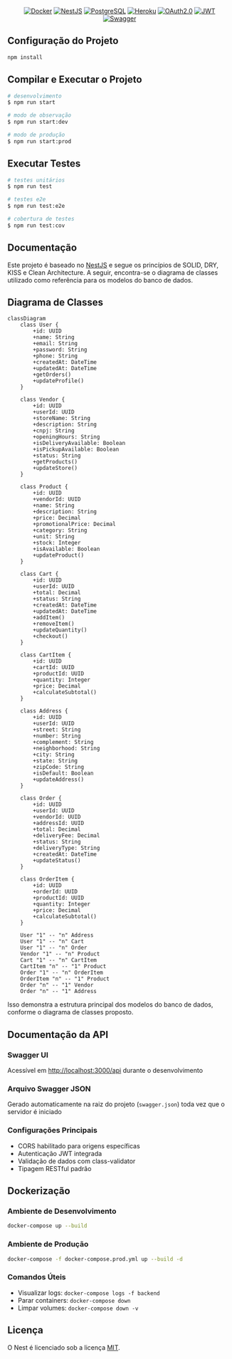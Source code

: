<p align="center">
  <a href="#"><img src="https://img.shields.io/badge/Docker-Running-blue" alt="Docker" /></a>
  <a href="#"><img src="https://img.shields.io/badge/NestJS-Framework-red" alt="NestJS" /></a>
  <a href="#"><img src="https://img.shields.io/badge/PostgreSQL-Database-blue" alt="PostgreSQL" /></a>
  <a href="#"><img src="https://img.shields.io/badge/Heroku-Deploy-green" alt="Heroku" /></a>
  <a href="#"><img src="https://img.shields.io/badge/OAuth2.0-Secure-orange" alt="OAuth2.0" /></a>
  <a href="#"><img src="https://img.shields.io/badge/JWT-Auth-yellow" alt="JWT" /></a>
  <a href="#"><img src="https://img.shields.io/badge/Swagger-Documentation-%23Clojure?logo=swagger&logoColor=white" alt="Swagger" /></a>
</p>

## Configuração do Projeto

```bash
npm install
```

## Compilar e Executar o Projeto

```bash
# desenvolvimento
$ npm run start

# modo de observação
$ npm run start:dev

# modo de produção
$ npm run start:prod
```

## Executar Testes

```bash
# testes unitários
$ npm run test

# testes e2e
$ npm run test:e2e

# cobertura de testes
$ npm run test:cov
```

## Documentação

Este projeto é baseado no [NestJS](https://docs.nestjs.com/) e segue os princípios de SOLID, DRY, KISS e Clean Architecture. A seguir, encontra-se o diagrama de classes utilizado como referência para os modelos do banco de dados.

## Diagrama de Classes

```mermaid
classDiagram
    class User {
        +id: UUID
        +name: String
        +email: String
        +password: String
        +phone: String
        +createdAt: DateTime
        +updatedAt: DateTime
        +getOrders()
        +updateProfile()
    }

    class Vendor {
        +id: UUID
        +userId: UUID
        +storeName: String
        +description: String
        +cnpj: String
        +openingHours: String
        +isDeliveryAvailable: Boolean
        +isPickupAvailable: Boolean
        +status: String
        +getProducts()
        +updateStore()
    }

    class Product {
        +id: UUID
        +vendorId: UUID
        +name: String
        +description: String
        +price: Decimal
        +promotionalPrice: Decimal
        +category: String
        +unit: String
        +stock: Integer
        +isAvailable: Boolean
        +updateProduct()
    }

    class Cart {
        +id: UUID
        +userId: UUID
        +total: Decimal
        +status: String
        +createdAt: DateTime
        +updatedAt: DateTime
        +addItem()
        +removeItem()
        +updateQuantity()
        +checkout()
    }

    class CartItem {
        +id: UUID
        +cartId: UUID
        +productId: UUID
        +quantity: Integer
        +price: Decimal
        +calculateSubtotal()
    }

    class Address {
        +id: UUID
        +userId: UUID
        +street: String
        +number: String
        +complement: String
        +neighborhood: String
        +city: String
        +state: String
        +zipCode: String
        +isDefault: Boolean
        +updateAddress()
    }

    class Order {
        +id: UUID
        +userId: UUID
        +vendorId: UUID
        +addressId: UUID
        +total: Decimal
        +deliveryFee: Decimal
        +status: String
        +deliveryType: String
        +createdAt: DateTime
        +updateStatus()
    }

    class OrderItem {
        +id: UUID
        +orderId: UUID
        +productId: UUID
        +quantity: Integer
        +price: Decimal
        +calculateSubtotal()
    }

    User "1" -- "n" Address
    User "1" -- "n" Cart
    User "1" -- "n" Order
    Vendor "1" -- "n" Product
    Cart "1" -- "n" CartItem
    CartItem "n" -- "1" Product
    Order "1" -- "n" OrderItem
    OrderItem "n" -- "1" Product
    Order "n" -- "1" Vendor
    Order "n" -- "1" Address
```

Isso demonstra a estrutura principal dos modelos do banco de dados, conforme o diagrama de classes proposto.

## Documentação da API

### Swagger UI

Acessível em [http://localhost:3000/api](http://localhost:3000/api) durante o desenvolvimento

### Arquivo Swagger JSON

Gerado automaticamente na raiz do projeto (`swagger.json`) toda vez que o servidor é iniciado

### Configurações Principais

- CORS habilitado para origens específicas
- Autenticação JWT integrada
- Validação de dados com class-validator
- Tipagem RESTful padrão

## Dockerização

### Ambiente de Desenvolvimento
```bash
docker-compose up --build
```

### Ambiente de Produção
```bash
docker-compose -f docker-compose.prod.yml up --build -d
```

### Comandos Úteis
- Visualizar logs: `docker-compose logs -f backend`
- Parar containers: `docker-compose down`
- Limpar volumes: `docker-compose down -v`

## Licença

O Nest é licenciado sob a licença [MIT](https://github.com/nestjs/nest/blob/master/LICENSE).
